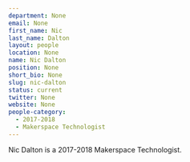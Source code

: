 ```yaml
---
department: None
email: None
first_name: Nic
last_name: Dalton
layout: people
location: None
name: Nic Dalton
position: None
short_bio: None
slug: nic-dalton
status: current
twitter: None
website: None
people-category:
  - 2017-2018
  - Makerspace Technologist
---
```

Nic Dalton is a 2017-2018 Makerspace Technologist.
